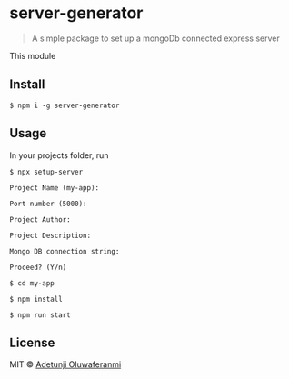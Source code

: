 # server-generator

> A simple package to set up a mongoDb connected express server

This module

## Install

```
$ npm i -g server-generator
```

## Usage

In your projects folder, run

```
$ npx setup-server

Project Name (my-app):

Port number (5000):

Project Author:

Project Description:

Mongo DB connection string:

Proceed? (Y/n)

$ cd my-app

$ npm install

$ npm run start
```

## License

MIT © [Adetunji Oluwaferanmi](https://oluwaferanmiadetunji.github.io/)
